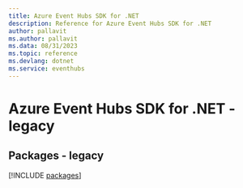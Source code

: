 ```yaml
---
title: Azure Event Hubs SDK for .NET
description: Reference for Azure Event Hubs SDK for .NET
author: pallavit
ms.author: pallavit
ms.data: 08/31/2023
ms.topic: reference
ms.devlang: dotnet
ms.service: eventhubs
---
```

# Azure Event Hubs SDK for .NET - legacy
## Packages - legacy
[!INCLUDE [packages](event-hubs-index.md)]